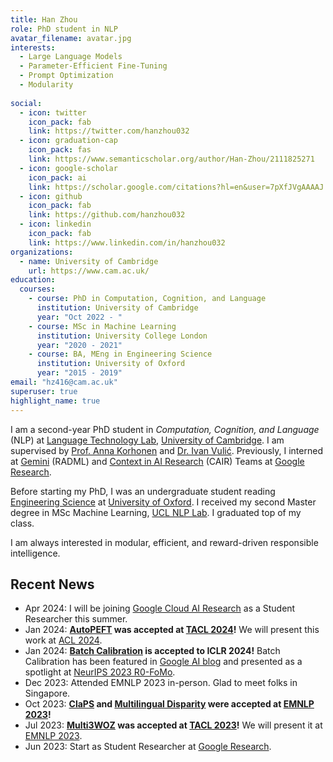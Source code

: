 ```yaml
---
title: Han Zhou
role: PhD student in NLP
avatar_filename: avatar.jpg
interests:
  - Large Language Models
  - Parameter-Efficient Fine-Tuning
  - Prompt Optimization
  - Modularity
  
social:
  - icon: twitter
    icon_pack: fab
    link: https://twitter.com/hanzhou032
  - icon: graduation-cap 
    icon_pack: fas
    link: https://www.semanticscholar.org/author/Han-Zhou/2111825271
  - icon: google-scholar
    icon_pack: ai
    link: https://scholar.google.com/citations?hl=en&user=7pXfJVgAAAAJ
  - icon: github
    icon_pack: fab
    link: https://github.com/hanzhou032
  - icon: linkedin
    icon_pack: fab
    link: https://www.linkedin.com/in/hanzhou032
organizations:
  - name: University of Cambridge
    url: https://www.cam.ac.uk/
education:
  courses:
    - course: PhD in Computation, Cognition, and Language
      institution: University of Cambridge
      year: "Oct 2022 - "
    - course: MSc in Machine Learning
      institution: University College London
      year: "2020 - 2021"
    - course: BA, MEng in Engineering Science
      institution: University of Oxford
      year: "2015 - 2019"
email: "hz416@cam.ac.uk"
superuser: true
highlight_name: true
---
```

I am a second-year PhD student in *Computation, Cognition, and Language* (NLP) at [Language Technology Lab](https://ltl.mmll.cam.ac.uk/), [University of Cambridge](https://www.cam.ac.uk/). I am supervised by [Prof. Anna Korhonen](https://sites.google.com/site/annakorhonen/) and [Dr. Ivan Vulić](https://sites.google.com/site/ivanvulic/). Previously, I interned at [Gemini](https://deepmind.google/technologies/gemini/#introduction) (RADML) and [Context in AI Research](https://blog.research.google/2023/11/responsible-ai-at-google-research.html#:~:text=To%20these%20ends%2C%20the%20Context,data%20to%20end%2Duser%20feedback.) (CAIR) Teams at [Google Research](https://research.google/).

Before starting my PhD, I was an undergraduate student reading [Engineering Science](https://eng.ox.ac.uk/) at [University of Oxford](https://www.ox.ac.uk/). I received my second Master degree in MSc Machine Learning, [UCL NLP Lab](https://nlp.cs.ucl.ac.uk/). I graduated top of my class.

I am always interested in modular, efficient, and reward-driven responsible intelligence. 

## Recent News
  - Apr 2024: I will be joining [Google Cloud AI Research](https://research.google/teams/cloud-ai/) as a Student Researcher this summer.
  - Jan 2024: **[AutoPEFT](https://arxiv.org/abs/2301.12132) was accepted at [TACL 2024](https://transacl.org/index.php/tacl)!** We will present this work at [ACL 2024](https://2024.aclweb.org/).
  - Jan 2024: **[Batch Calibration](https://arxiv.org/abs/2309.17249) is accepted to ICLR 2024!** Batch Calibration has been featured in [Google AI blog](https://blog.research.google/2023/10/batch-calibration-rethinking.html) and presented as a spotlight at [NeurIPS 2023 R0-FoMo](https://sites.google.com/view/r0-fomo).
  - Dec 2023: Attended EMNLP 2023 in-person. Glad to meet folks in Singapore.
  - Oct 2023: **[ClaPS](https://arxiv.org/abs/2310.12774) and [Multilingual Disparity](https://arxiv.org/pdf/2310.12892.pdf) were accepted at [EMNLP 2023](https://2023.emnlp.org/)!**
  - Jul 2023: **[Multi3WOZ](https://arxiv.org/abs/2307.14031v1) was accepted at [TACL 2023](https://transacl.org/index.php/tacl)!** We will present it at [EMNLP 2023](https://2023.emnlp.org/).
  - Jun 2023: Start as Student Researcher at [Google Research](https://research.google/).